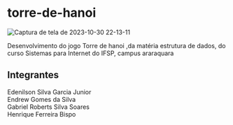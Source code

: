 # torre-de-hanoi
![Captura de tela de 2023-10-30 22-13-11](https://github.com/edenilsonjunior/torre-de-hanoi/assets/110670578/0734d7b3-9002-445a-adc5-13ed263000b9)

Desenvolvimento do jogo Torre de hanoi ,da matéria estrutura de dados, do curso Sistemas para Internet do IFSP, campus araraquara

## Integrantes
Edenilson Silva Garcia Junior  
Endrew Gomes da Silva  
Gabriel Roberts Silva Soares  
Henrique Ferreira Bispo  
